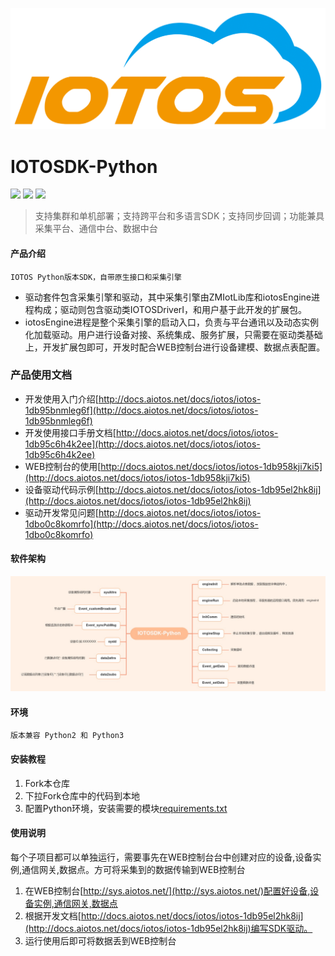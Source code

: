 ![image](images/iotos.png)
# IOTOSDK-Python
![](https://img.shields.io/badge/支持语言-python/java/c++/c-orange.svg)
![](https://img.shields.io/badge/开源协议-GPL2.0-green.svg)
![](https://img.shields.io/badge/平台-windows/linux/macos/arm-blue.svg)
> 支持集群和单机部署；支持跨平台和多语言SDK；支持同步回调；功能兼具采集平台、通信中台、数据中台

#### 产品介绍
    IOTOS Python版本SDK，自带原生接口和采集引擎
* 驱动套件包含采集引擎和驱动，其中采集引擎由ZMIotLib库和iotosEngine进程构成；驱动则包含驱动类IOTOSDriverI，和用户基于此开发的扩展包。
* iotosEngine进程是整个采集引擎的启动入口，负责与平台通讯以及动态实例化加载驱动。用户进行设备对接、系统集成、服务扩展，只需要在驱动类基础上，开发扩展包即可，开发时配合WEB控制台进行设备建模、数据点表配置。

### 产品使用文档
* 开发使用入门介绍[http://docs.aiotos.net/docs/iotos/iotos-1db95bnmleg6f](http://docs.aiotos.net/docs/iotos/iotos-1db95bnmleg6f)
* 开发使用接口手册文档[http://docs.aiotos.net/docs/iotos/iotos-1db95c6h4k2ee](http://docs.aiotos.net/docs/iotos/iotos-1db95c6h4k2ee)
* WEB控制台的使用[http://docs.aiotos.net/docs/iotos/iotos-1db958kji7ki5](http://docs.aiotos.net/docs/iotos/iotos-1db958kji7ki5)
* 设备驱动代码示例[http://docs.aiotos.net/docs/iotos/iotos-1db95el2hk8ij](http://docs.aiotos.net/docs/iotos/iotos-1db95el2hk8ij)
* 驱动开发常见问题[http://docs.aiotos.net/docs/iotos/iotos-1dbo0c8komrfo](http://docs.aiotos.net/docs/iotos/iotos-1dbo0c8komrfo)


#### 软件架构
![image](images/IOTOSDK-Python.png)

#### 环境
	版本兼容 Python2 和 Python3 

#### 安装教程

1.  Fork本仓库
2.  下拉Fork仓库中的代码到本地
3.  配置Python环境，安装需要的模块[requirements.txt](requirements.txt)


#### 使用说明
每个子项目都可以单独运行，需要事先在WEB控制台台中创建对应的设备,设备实例,通信网关,数据点。方可将采集到的数据传输到WEB控制台
1.  在WEB控制台[http://sys.aiotos.net/](http://sys.aiotos.net/)配置好设备,设备实例,通信网关,数据点
2.  根据开发文档[http://docs.aiotos.net/docs/iotos/iotos-1db95el2hk8ij](http://docs.aiotos.net/docs/iotos/iotos-1db95el2hk8ij)编写SDK驱动。
3.  运行使用后即可将数据丢到WEB控制台


